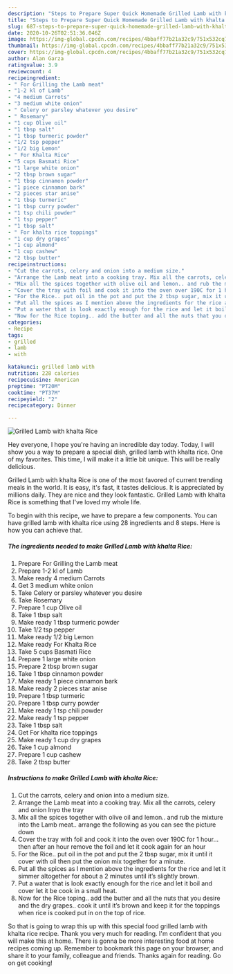 ```yaml
---
description: "Steps to Prepare Super Quick Homemade Grilled Lamb with khalta Rice"
title: "Steps to Prepare Super Quick Homemade Grilled Lamb with khalta Rice"
slug: 687-steps-to-prepare-super-quick-homemade-grilled-lamb-with-khalta-rice
date: 2020-10-26T02:51:36.046Z
image: https://img-global.cpcdn.com/recipes/4bbaff77b21a32c9/751x532cq70/grilled-lamb-with-khalta-rice-recipe-main-photo.jpg
thumbnail: https://img-global.cpcdn.com/recipes/4bbaff77b21a32c9/751x532cq70/grilled-lamb-with-khalta-rice-recipe-main-photo.jpg
cover: https://img-global.cpcdn.com/recipes/4bbaff77b21a32c9/751x532cq70/grilled-lamb-with-khalta-rice-recipe-main-photo.jpg
author: Alan Garza
ratingvalue: 3.9
reviewcount: 4
recipeingredient:
- " For Grilling the Lamb meat"
- "1-2 kl of Lamb"
- "4 medium Carrots"
- "3 medium white onion"
- " Celery or parsley whatever you desire"
- " Rosemary"
- "1 cup Olive oil"
- "1 tbsp salt"
- "1 tbsp turmeric powder"
- "1/2 tsp pepper"
- "1/2 big Lemon"
- " For Khalta Rice"
- "5 cups Basmati Rice"
- "1 large white onion"
- "2 tbsp brown sugar"
- "1 tbsp cinnamon powder"
- "1 piece cinnamon bark"
- "2 pieces star anise"
- "1 tbsp turmeric"
- "1 tbsp curry powder"
- "1 tsp chili powder"
- "1 tsp pepper"
- "1 tbsp salt"
- " For khalta rice toppings"
- "1 cup dry grapes"
- "1 cup almond"
- "1 cup cashew"
- "2 tbsp butter"
recipeinstructions:
- "Cut the carrots, celery and onion into a medium size."
- "Arrange the Lamb meat into a cooking tray. Mix all the carrots, celery and onion Inyo the tray"
- "Mix all the spices together with olive oil and lemon.. and rub the mixture into the Lamb meat.. arrange the following as you can see the picture down"
- "Cover the tray with foil and cook it into the oven over 190C for 1 hour... then after an hour remove the foil and let it cook again for an hour"
- "For the Rice.. put oil in the pot and put the 2 tbsp sugar, mix it until it cover with oil then put the onion mix together for a minute."
- "Put all the spices as I mention above the ingredients for the rice and let it simmer altogether for about a 2 minutes until it’s slightly brown."
- "Put a water that is look exactly enough for the rice and let it boil and cover let it be cook in a small heat."
- "Now for the Rice toping.. add the butter and all the nuts that you desire and the dry grapes.. cook it until it’s brown and keep it for the toppings when rice is cooked put in on the top of rice."
categories:
- Recipe
tags:
- grilled
- lamb
- with

katakunci: grilled lamb with 
nutrition: 228 calories
recipecuisine: American
preptime: "PT20M"
cooktime: "PT37M"
recipeyield: "2"
recipecategory: Dinner

---
```



![Grilled Lamb with khalta Rice](https://img-global.cpcdn.com/recipes/4bbaff77b21a32c9/751x532cq70/grilled-lamb-with-khalta-rice-recipe-main-photo.jpg)

Hey everyone, I hope you're having an incredible day today. Today, I will show you a way to prepare a special dish, grilled lamb with khalta rice. One of my favorites. This time, I will make it a little bit unique. This will be really delicious.



Grilled Lamb with khalta Rice is one of the most favored of current trending meals in the world. It is easy, it's fast, it tastes delicious. It is appreciated by millions daily. They are nice and they look fantastic. Grilled Lamb with khalta Rice is something that I've loved my whole life.


To begin with this recipe, we have to prepare a few components. You can have grilled lamb with khalta rice using 28 ingredients and 8 steps. Here is how you can achieve that.

<!--inarticleads1-->

##### The ingredients needed to make Grilled Lamb with khalta Rice:

1. Prepare  For Grilling the Lamb meat
1. Prepare 1-2 kl of Lamb
1. Make ready 4 medium Carrots
1. Get 3 medium white onion
1. Take  Celery or parsley whatever you desire
1. Take  Rosemary
1. Prepare 1 cup Olive oil
1. Take 1 tbsp salt
1. Make ready 1 tbsp turmeric powder
1. Take 1/2 tsp pepper
1. Make ready 1/2 big Lemon
1. Make ready  For Khalta Rice
1. Take 5 cups Basmati Rice
1. Prepare 1 large white onion
1. Prepare 2 tbsp brown sugar
1. Take 1 tbsp cinnamon powder
1. Make ready 1 piece cinnamon bark
1. Make ready 2 pieces star anise
1. Prepare 1 tbsp turmeric
1. Prepare 1 tbsp curry powder
1. Make ready 1 tsp chili powder
1. Make ready 1 tsp pepper
1. Take 1 tbsp salt
1. Get  For khalta rice toppings
1. Make ready 1 cup dry grapes
1. Take 1 cup almond
1. Prepare 1 cup cashew
1. Take 2 tbsp butter




<!--inarticleads2-->

##### Instructions to make Grilled Lamb with khalta Rice:

1. Cut the carrots, celery and onion into a medium size.
1. Arrange the Lamb meat into a cooking tray. Mix all the carrots, celery and onion Inyo the tray
1. Mix all the spices together with olive oil and lemon.. and rub the mixture into the Lamb meat.. arrange the following as you can see the picture down
1. Cover the tray with foil and cook it into the oven over 190C for 1 hour... then after an hour remove the foil and let it cook again for an hour
1. For the Rice.. put oil in the pot and put the 2 tbsp sugar, mix it until it cover with oil then put the onion mix together for a minute.
1. Put all the spices as I mention above the ingredients for the rice and let it simmer altogether for about a 2 minutes until it’s slightly brown.
1. Put a water that is look exactly enough for the rice and let it boil and cover let it be cook in a small heat.
1. Now for the Rice toping.. add the butter and all the nuts that you desire and the dry grapes.. cook it until it’s brown and keep it for the toppings when rice is cooked put in on the top of rice.




So that is going to wrap this up with this special food grilled lamb with khalta rice recipe. Thank you very much for reading. I'm confident that you will make this at home. There is gonna be more interesting food at home recipes coming up. Remember to bookmark this page on your browser, and share it to your family, colleague and friends. Thanks again for reading. Go on get cooking!
